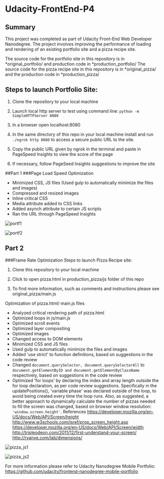 # Udacity-FrontEnd-P4
## Summary

This project was completed as part of Udacity Front-End Web Developer Nanodegree. The project involves improving the performance of loading and rendering of an existing portfolio site and a pizza recipe site. 

The source code for the portfolio site in this repository is in *original_portfolio/ and production code in *production_portfolio/
The source code for the pizza recipe site in this repository is in *original_pizza/ and the production code in *production_pizza/

## Steps to launch Portfolio Site: 
1. Clone the repository to your local machine

2. Launch local http server to test using command line: ```python -m SimpleHTTPServer 8080```

3. In a browser open localhost:8080
 
4. In the same directory of this repo in your local machine install and run ```./ngrok http 8080``` to access a secure public URL to the site.
 
5. Copy the public URL given by ngrok in the terminal and paste in PageSpeed Insights to view the score of the page

6. If necessary, follow PageSeed Insights suggestions to improve the site


##Part 1
###Page Load Speed Optimization
- Minimized CSS, JS files (Used gulp to automatically minimize the files and images)
- Compressed and resized images
- Inline critical CSS
- Media attribute added to CSS links
- Added asynch attribute to certain JS scripts
- Ran the URL through PageSpeed Insights

![portf1](https://cloud.githubusercontent.com/assets/10465533/11296403/369fddcc-8f72-11e5-991e-75cae00481b9.png)

![portf2](https://cloud.githubusercontent.com/assets/10465533/11296405/37df6d1a-8f72-11e5-91f5-6c35b4abeb3c.png)



## Part 2
###Frame Rate Optimization
Steps to launch Pizza Recipe site: 

1. Clone this repository to your local machine

2. Click to open pizza.html in production_pizza/js folder of this repo

3. To find more information, such as comments and instructions please see original_pizza/main.js

Optimization of pizza.html/ main.js files
- Analyzed critical rendering path of pizza.html
- Optimized loops in js/main.js
- Optimized scroll events
- Optimized layer compositing
- Optimized images
- Changed access to DOM elements
- Minimized CSS and JS files
- Used gulp to automatically minimize the files and images
- Added 'use strict' to function definitions, based on suggestions in the code review
- Changed ```document.querySelector, document.querySelectorAll``` to ```document.getElementByID and document.getElementByClassName``` respectively, based on suggestions in the code review
- Optimized 'for loops' by declaring the index and array length outside the for loop declaration, as per code review suggestions. Specifically in the updatePositions(), 'variable phase' was declared outside of the loop, to avoid being created every time the loop runs. Also, as suggested, a better approach to dynamically calculate the number of pizzas needed to fill the screen was changed, based on browser window resolution: ```'window.screen.height'```.
References
https://developer.mozilla.org/en-US/docs/Web/API/Screen/height
http://www.w3schools.com/jsref/prop_screen_height.asp
https://developer.mozilla.org/en-US/docs/Web/API/Screen/width
http://tripleodeon.com/2011/12/first-understand-your-screen/
http://ryanve.com/lab/dimensions/ 


![pizza_js1](https://cloud.githubusercontent.com/assets/10465533/11296401/34017e72-8f72-11e5-8cef-24e6fb34b44f.png)

![pizza_js2](https://cloud.githubusercontent.com/assets/10465533/11296402/3519fb72-8f72-11e5-8bdd-bf9c403a5fd2.png)

For more information please refer to Udacity Nanodegree Mobile Portfolio: https://github.com/udacity/frontend-nanodegree-mobile-portfolio
